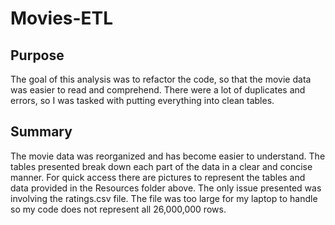 # Movies-ETL

## Purpose

The goal of this analysis was to refactor the code, so that the movie data was easier to read and comprehend. There were a lot of duplicates and errors, so I was tasked with putting everything into clean tables.

## Summary

The movie data was reorganized and has become easier to understand. The tables presented break down each part of the data in a clear and concise manner. For quick access there are pictures to represent the tables and data provided in the Resources folder above. The only issue presented was involving the ratings.csv file. The file was too large for my laptop to handle so my code does not represent all 26,000,000 rows.
